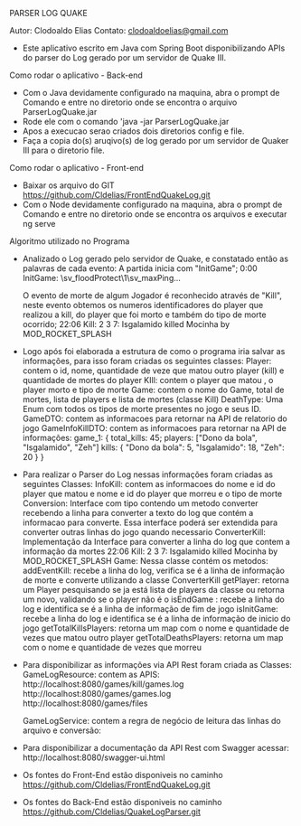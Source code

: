 PARSER LOG QUAKE

Autor: Clodoaldo Elias
Contato: clodoaldoelias@gmail.com

- Este aplicativo escrito em Java com Spring Boot disponibilizando APIs do parser do Log gerado por um servidor de Quake III.

Como rodar o aplicativo - Back-end

- Com o Java devidamente configurado na maquina, abra o prompt de Comando e entre no diretorio onde se encontra o arquivo
ParserLogQuake.jar
- Rode ele com o comando 'java -jar ParserLogQuake.jar
- Apos a execucao serao criados dois diretorios config e file.
- Faça a copia do(s) aruqivo(s) de log gerado por um servidor de Quaker III para o diretorio file.

Como rodar o aplicativo - Front-end

- Baixar os arquivo do GIT  https://github.com/Cldelias/FrontEndQuakeLog.git
- Com o Node devidamente configurado na maquina, abra o prompt de Comando e entre no diretorio onde se encontra os arquivos
e executar ng serve

Algoritmo utilizado no Programa

- Analizado o Log gerado pelo servidor de Quake, e constatado então as palavras de cada evento:
	A partida inicia com "InitGame";
		0:00 InitGame: \sv_floodProtect\1\sv_maxPing...
	
	O evento de morte de algum Jogador é reconhecido através de "Kill", neste evento obtemos os numeros 
identificadores do player que realizou a kill, do player que foi morto e também do tipo de morte ocorrido;
		22:06 Kill: 2 3 7: Isgalamido killed Mocinha by MOD_ROCKET_SPLASH

- Logo após foi elaborada a estrutura de como o programa iria salvar as informações, para isso foram criadas os 
seguintes classes:
	Player: contem o id, nome, quantidade de veze que matou outro player (kill) e quantidade de mortes do player
    KIll: contem o player que matou , o player morto e tipo de morte
	Game: contem o nome do Game, total de mortes, lista de players e lista de mortes (classe Kill)
	DeathType: Uma Enum com todos os tipos de morte presentes no jogo e seus ID.
    GameDTO: contem as informacoes para retornar na API de relatorio do jogo
    GameInfoKillDTO: contem as informacoes para retornar na API de informações:
        game_1: {
        total_kills: 45;
        players: ["Dono da bola", "Isgalamido", "Zeh"]
        kills: {
          "Dono da bola": 5,
          "Isgalamido": 18,
          "Zeh": 20
        }
      }


- Para realizar o Parser do Log nessas informações foram criadas as seguintes Classes: 
	InfoKill: contem as informacoes do nome e id do player que matou e nome e id do player que morreu e o tipo de morte
	Conversion: Interface com tipo contendo um metodo converter recebendo a linha para converter a texto do log que contém a informacao
    para converte. Essa interface poderá ser extendida para converter outras linhas do jogo quando necessario
    ConverterKill: Implementação da Interface para converter a linha do log que contem a informação da mortes
        22:06 Kill: 2 3 7: Isgalamido killed Mocinha by MOD_ROCKET_SPLASH
    Game: Nessa classe contém os metodos:
        addEventKill: recebe a linha do log, verifica se é a linha de informação de morte e converte utilizando a classe ConverterKill
        getPlayer: retorna um Player pesquisando se ja está lista de players da classe ou retorna um novo, validando se o player não é
        o <world>
        isEndGame : recebe a linha do log e identifica se é a linha de informação de fim de jogo
        isInitGame: recebe a linha do log e identifica se é a linha de informação de inicio do jogo
        getTotalKillsPlayers: retorna um map com o nome e quantidade de vezes que matou outro player
        getTotalDeathsPlayers:  retorna um map com o nome e quantidade de vezes que morreu

- Para disponibilizar as informações via API Rest foram criada as Classes:
    GameLogResource: contem as APIS:
       http://localhost:8080/games/kill/games.log
       http://localhost:8080/games/games.log
       http://localhost:8080/games/files

    GameLogService: contem a regra de negócio de leitura das linhas do arquivo e conversão:


- Para disponibilizar a documentação da API Rest com Swagger acessar:
       http://localhost:8080/swagger-ui.html

- Os fontes do Front-End estão disponiveis no caminho https://github.com/Cldelias/FrontEndQuakeLog.git
- Os fontes do Back-End estão disponiveis no caminho https://github.com/Cldelias/QuakeLogParser.git
